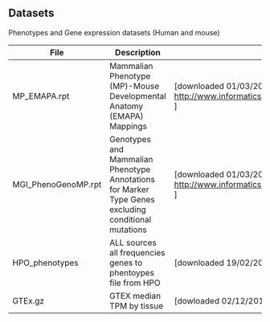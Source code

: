## Datasets

Phenotypes and Gene expression datasets (Human and mouse)

| File | Description | Source |
| --- | --- | --- |
|MP_EMAPA.rpt | Mammalian Phenotype (MP)-Mouse Developmental Anatomy (EMAPA) Mappings |[downloaded 01/03/2019; http://www.informatics.jax.org/downloads/reports/index.html#expression ] |
| MGI_PhenoGenoMP.rpt | Genotypes and Mammalian Phenotype Annotations for Marker Type Genes excluding conditional mutations | [downloaded 01/03/2019; http://www.informatics.jax.org/downloads/reports/index.html#expression ] |
| HPO_phenotypes | ALL sources all frequencies genes to phentoypes file from HPO | [downloaded 19/02/2019; https://hpo.jax.org/app/download/annotation]
| GTEx.gz | GTEX  median TPM by tissue | [dowloaded 02/12/2018; https://gtexportal.org/home/datasets] |